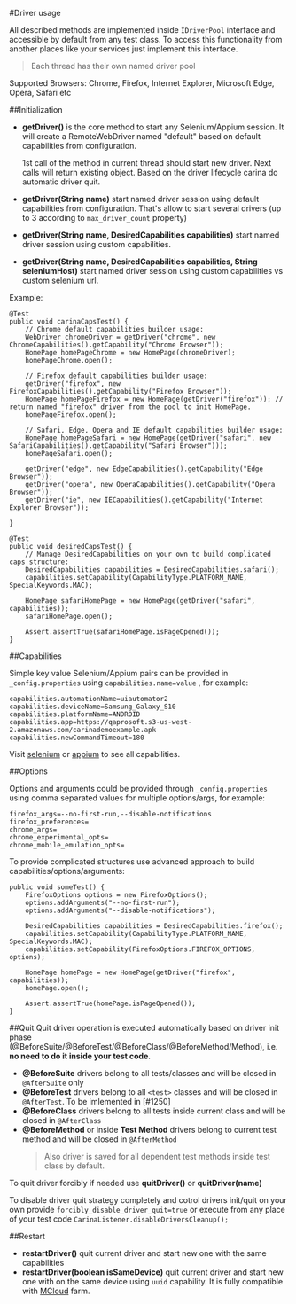 #Driver usage

All described methods are implemented inside `IDriverPool` interface and accessible by default from any test class. 
To access this functionality from another places like your services just implement this interface.

> Each thread has their own named driver pool

Supported Browsers: Chrome, Firefox, Internet Explorer, Microsoft Edge, Opera, Safari etc

##Initialization

* **getDriver()** is the core method to start any Selenium/Appium session. It will create a RemoteWebDriver named "default" based on default capabilities from configuration.

    1st call of the method in current thread should start new driver. Next calls will return existing object. Based on the driver lifecycle carina do automatic driver quit.

* **getDriver(String name)** start named driver session using default capabilities from configuration. That's allow to start several drivers (up to 3 according to `max_driver_count` property)

* **getDriver(String name, DesiredCapabilities capabilities)** start named driver session using custom capabilities.

* **getDriver(String name, DesiredCapabilities capabilities, String seleniumHost)** start named driver session using custom capabilities vs custom selenium url.

Example:
```
@Test
public void carinaCapsTest() {
    // Chrome default capabilities builder usage:
    WebDriver chromeDriver = getDriver("chrome", new ChromeCapabilities().getCapability("Chrome Browser"));
    HomePage homePageChrome = new HomePage(chromeDriver);
    homePageChrome.open();

    // Firefox default capabilities builder usage:
    getDriver("firefox", new FirefoxCapabilities().getCapability("Firefox Browser"));
    HomePage homePageFirefox = new HomePage(getDriver("firefox")); // return named "firefox" driver from the pool to init HomePage.
    homePageFirefox.open();

    // Safari, Edge, Opera and IE default capabilities builder usage:
    HomePage homePageSafari = new HomePage(getDriver("safari", new SafariCapabilities().getCapability("Safari Browser")));
    homePageSafari.open();
    
    getDriver("edge", new EdgeCapabilities().getCapability("Edge Browser"));
    getDriver("opera", new OperaCapabilities().getCapability("Opera Browser"));
    getDriver("ie", new IECapabilities().getCapability("Internet Explorer Browser"));

}

@Test
public void desiredCapsTest() {
    // Manage DesiredCapabilities on your own to build complicated caps structure:
    DesiredCapabilities capabilities = DesiredCapabilities.safari();
    capabilities.setCapability(CapabilityType.PLATFORM_NAME, SpecialKeywords.MAC);

    HomePage safariHomePage = new HomePage(getDriver("safari", capabilities));
    safariHomePage.open();

    Assert.assertTrue(safariHomePage.isPageOpened());
}
```

##Capabilities 

Simple key value Selenium/Appium pairs can be provided in `_config.properties` using `capabilities.name=value` , for example:
```
capabilities.automationName=uiautomator2
capabilities.deviceName=Samsung_Galaxy_S10
capabilities.platformName=ANDROID
capabilities.app=https://qaprosoft.s3-us-west-2.amazonaws.com/carinademoexample.apk
capabilities.newCommandTimeout=180
```

Visit [selenium](https://github.com/SeleniumHQ/selenium/wiki/DesiredCapabilities) or [appium](https://appium.io/docs/en/writing-running-appium/caps/) to see all capabilities.

##Options 

Options and arguments could be provided through `_config.properties` using comma separated values for multiple options/args, for example:
```
firefox_args=--no-first-run,--disable-notifications
firefox_preferences=
chrome_args=
chrome_experimental_opts=
chrome_mobile_emulation_opts=
```

To provide complicated structures use advanced approach to build capabilities/options/arguments:
```
public void someTest() {
    FirefoxOptions options = new FirefoxOptions();
    options.addArguments("--no-first-run");
    options.addArguments("--disable-notifications");

    DesiredCapabilities capabilities = DesiredCapabilities.firefox();
    capabilities.setCapability(CapabilityType.PLATFORM_NAME, SpecialKeywords.MAC);
    capabilities.setCapability(FirefoxOptions.FIREFOX_OPTIONS, options);

    HomePage homePage = new HomePage(getDriver("firefox", capabilities));
    homePage.open();

    Assert.assertTrue(homePage.isPageOpened());
}
```

##Quit
Quit driver operation is executed automatically based on driver init phase (@BeforeSuite/@BeforeTest/@BeforeClass/@BeforeMethod/Method), i.e. **no need to do it inside your test code**.

* **@BeforeSuite** drivers belong to all tests/classes and will be closed in `@AfterSuite` only
* **@BeforeTest** drivers belong to all `<test>` classes and will be closed in `@AfterTest`. To be imlemented in [#1250]
* **@BeforeClass** drivers belong to all tests inside current class and will be closed in `@AfterClass`
* **@BeforeMethod** or inside **Test Method** drivers belong to current test method and will be closed in `@AfterMethod`
  > Also driver is saved for all dependent test methods inside test class by default.

To quit driver forcibly if needed use **quitDriver()** or **quitDriver(name)**

To disable driver quit strategy completely and cotrol drivers init/quit on your own provide `forcibly_disable_driver_quit=true` or execute from any place of your test code `CarinaListener.disableDriversCleanup();`

##Restart
* **restartDriver()** quit current driver and start new one with the same capabilities
* **restartDriver(boolean isSameDevice)** quit current driver and start new one with on the same device using `uuid` capability. It is fully compatible with [MCloud](https://github.com/zebrunner/mcloud) farm.
